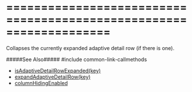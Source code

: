 ===================================================================
===================================================================

<!--shortDescription-->
Collapses the currently expanded adaptive detail row (if there is one).
<!--/shortDescription-->

<!--fullDescription-->
#####See Also#####
#include common-link-callmethods
- [isAdaptiveDetailRowExpanded(key)]({basewidgetpath}/Methods/#isAdaptiveDetailRowExpandedkey)
- [expandAdaptiveDetailRow(key)]({basewidgetpath}/Methods/#expandAdaptiveDetailRowkey)
- [columnHidingEnabled]({basewidgetpath}/Configuration/#columnHidingEnabled)
<!--/fullDescription-->